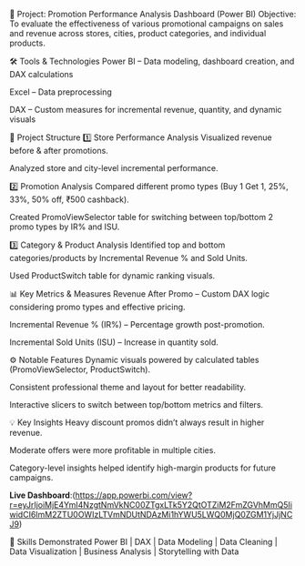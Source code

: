 🧾 Project: Promotion Performance Analysis Dashboard (Power BI)
Objective:
 To evaluate the effectiveness of various promotional campaigns on sales and revenue across stores, cities, product categories, and individual products.

🛠️ Tools & Technologies
Power BI – Data modeling, dashboard creation, and DAX calculations

Excel – Data preprocessing

DAX – Custom measures for incremental revenue, quantity, and dynamic visuals


📁 Project Structure
1️⃣ Store Performance Analysis
Visualized revenue before & after promotions.

Analyzed store and city-level incremental performance.

2️⃣ Promotion Analysis
Compared different promo types (Buy 1 Get 1, 25%, 33%, 50% off, ₹500 cashback).

Created PromoViewSelector table for switching between top/bottom 2 promo types by IR% and ISU.

3️⃣ Category & Product Analysis
Identified top and bottom categories/products by Incremental Revenue % and Sold Units.

Used ProductSwitch table for dynamic ranking visuals.


📊 Key Metrics & Measures
Revenue After Promo – Custom DAX logic considering promo types and effective pricing.

Incremental Revenue % (IR%) – Percentage growth post-promotion.

Incremental Sold Units (ISU) – Increase in quantity sold.


⚙️ Notable Features
Dynamic visuals powered by calculated tables (PromoViewSelector, ProductSwitch).

Consistent professional theme and layout for better readability.

Interactive slicers to switch between top/bottom metrics and filters.


💡 Key Insights
Heavy discount promos didn’t always result in higher revenue.

Moderate offers were more profitable in multiple cities.

Category-level insights helped identify high-margin products for future campaigns.

**Live Dashboard**:(https://app.powerbi.com/view?r=eyJrIjoiMjE4YmI4NzgtNmVkNC00ZTgxLTk5Y2QtOTZiM2FmZGVhMmQ5IiwidCI6ImM2ZTU0OWIzLTVmNDUtNDAzMi1hYWU5LWQ0MjQ0ZGM1YjJjNCJ9)


🧩 Skills Demonstrated
Power BI | DAX | Data Modeling | Data Cleaning | Data Visualization | Business Analysis | Storytelling with Data
